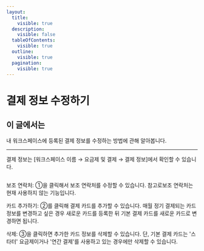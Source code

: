 ```yaml
---
layout:
  title:
    visible: true
  description:
    visible: false
  tableOfContents:
    visible: true
  outline:
    visible: true
  pagination:
    visible: true
---
```


# 결제 정보 수정하기

## **이 글에서는**

내 워크스페이스에 등록된 결제 정보를 수정하는 방법에 관해 알아봅니다. &#x20;

***

결제 정보는 \[워크스페이스 이름 → 요금제 및 결제 → 결제 정보]에서 확인할 수 있습니다.

<figure><img src="https://help.stibee.com/hc/article_attachments/7902707662351" alt=""><figcaption></figcaption></figure>

보조 연락처: ①을 클릭해서 보조 연락처를 수정할 수 있습니다. 참고로보조 연락처는 현재 사용하지 않는 기능입니다.&#x20;

카드 추가하기: ②를 클릭해 결제 카드를 추가할 수 있습니다. 매월 정기 결제되는 카드 정보를 변경하고 싶은 경우 새로운 카드를 등록한 뒤 기본 결제 카드를 새로운 카드로 변경하면 됩니다.

삭제: ③을 클릭하면 추가한 카드 정보를 삭제할 수 있습니다. 단, 기본 결제 카드는 '스타터' 요금제이거나 '연간 결제'를 사용하고 있는 경우에만 삭제할 수 있습니다.
